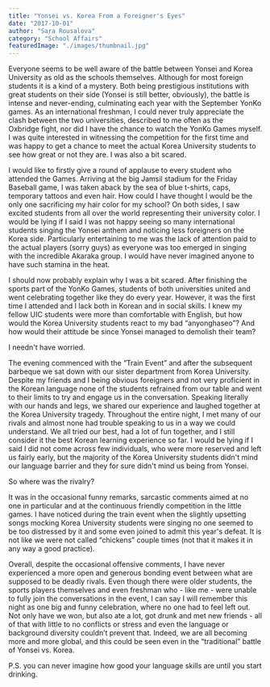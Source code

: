 ```yaml
---
title: "Yonsei vs. Korea From a Foreigner's Eyes"
date: "2017-10-01"
author: "Sara Rousalova"
category: "School Affairs"
featuredImage: "./images/thumbnail.jpg"
---
```


Everyone seems to be well aware of the battle between Yonsei and Korea University as old as the schools themselves. Although for most foreign students it is a kind of a mystery. Both being prestigious institutions with great students on their side (Yonsei is still better, obviously), the battle is intense and never-ending, culminating each year with the September YonKo games. As an international freshman, I could never truly appreciate the clash between the two universities, described to me often as the Oxbridge fight, nor did I have the chance to watch the YonKo Games myself. I was quite interested in witnessing the competition for the first time and was happy to get a chance to meet the actual Korea University students to see how great or not they are. I was also a bit scared.

I would like to firstly give a round of applause to every student who attended the Games. Arriving at the big Jamsil stadium for the Friday Baseball game, I was taken aback by the sea of blue t-shirts, caps, temporary tattoos and even hair. How could I have thought I would be the only one sacrificing my hair color for my school? On both sides, I saw excited students from all over the world representing their university color. I would be lying if I said I was not happy seeing so many international students singing the Yonsei anthem and noticing less foreigners on the Korea side. Particularly entertaining to me was the lack of attention paid to the actual players (sorry guys) as everyone was too emerged in singing with the incredible Akaraka group. I would have never imagined anyone to have such stamina in the heat.

I should now probably explain why I was a bit scared. After finishing the sports part of the YonKo Games, students of both universities united and went celebrating together like they do every year. However, it was the first time I attended and I lack both in Korean and in social skills. I knew my fellow UIC students were more than comfortable with English, but how would the Korea University students react to my bad “anyonghaseo”? And how would their attitude be since Yonsei managed to demolish their team?

I needn't have worried.

The evening commenced with the “Train Event” and after the subsequent barbeque we sat down with our sister department from Korea University. Despite my friends and I being obvious foreigners and not very proficient in the Korean language none of the students refrained from our table and went to their limits to try and engage us in the conversation. Speaking literally with our hands and legs, we shared our experience and laughed together at the Korea University tragedy. Throughout the entire night, I met many of our rivals and almost none had trouble speaking to us in a way we could understand. We all tried our best, had a lot of fun together, and I still consider it the best Korean learning experience so far. I would be lying if I said I did not come across few individuals, who were more reserved and left us fairly early, but the majority of the Korea University students didn't mind our language barrier and they for sure didn't mind us being from Yonsei.

So where was the rivalry?

It was in the occasional funny remarks, sarcastic comments aimed at no one in particular and at the continuous friendly competition in the little games. I have noticed during the train event when the slightly upsetting songs mocking Korea University students were singing no one seemed to be too distressed by it and some even joined to admit this year's defeat. It is not like we were not called “chickens” couple times (not that it makes it in any way a good practice).

Overall, despite the occasional offensive comments, I have never experienced a more open and generous bonding event between what are supposed to be deadly rivals. Even though there were older students, the sports players themselves and even freshman who - like me - were unable to fully join the conversations in the event, I can say I will remember this night as one big and funny celebration, where no one had to feel left out. Not only have we won, but also ate a lot, got drunk and met new friends - all of that with little to no conflicts or stress and even the language or background diversity couldn’t prevent that. Indeed, we are all becoming more and more global, and this could be seen even in the “traditional” battle of Yonsei vs. Korea.

P.S. you can never imagine how good your language skills are until you start drinking.
